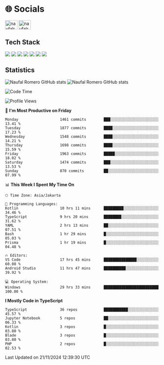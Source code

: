<h1 align="">🌐 Socials</h1>
<p align="left">
<a href="https://linkedin.com/in/naufal-romero-putra-pratama-9ab816177/" target="blank"><img align="center" src="https://raw.githubusercontent.com/rahuldkjain/github-profile-readme-generator/master/src/images/icons/Social/linked-in-alt.svg" alt="naufalromero" height="30" width="40" /></a>
<a href="https://instagram.com/naufalromero" target="blank"><img align="center" src="https://raw.githubusercontent.com/rahuldkjain/github-profile-readme-generator/master/src/images/icons/Social/instagram.svg" alt="naufalromero" height="30" width="40" /></a>
</p>


<h2 align="">Tech Stack</h2>
<div align="">
  <img src="https://img.shields.io/badge/next.js-000000?style=for-the-badge&logo=nextdotjs&logoColor=white"/>
 <img src="https://img.shields.io/badge/typescript-%23007ACC.svg?style=for-the-badge&logo=typescript&logoColor=white"/>
 <img src="https://img.shields.io/badge/react-%2320232a.svg?style=for-the-badge&logo=react&logoColor=%2361DAFB"/>
 <img src="https://img.shields.io/badge/tailwindcss-%2338B2AC.svg?style=for-the-badge&logo=tailwind-css&logoColor=white"/>
 <img src="https://img.shields.io/badge/Prisma-3982CE?style=for-the-badge&logo=Prisma&logoColor=white"/>
 <img src="https://img.shields.io/badge/javascript-%23323330.svg?style=for-the-badge&logo=javascript&logoColor=%23F7DF1E"/>
 <img src="https://img.shields.io/badge/java-%23ED8B00.svg?style=for-the-badge&logo=openjdk&logoColor=white"/>
</div>


<h2 align="">Statistics</h2>
<div align="">
<img src="https://github-readme-stats-xi-nine-74.vercel.app/api?username=romves&show_icons=true&theme=tokyonight&include_all_commits=true&count_private=true" alt="Naufal Romero GitHub stats"/>
<img src="https://github-readme-stats-xi-nine-74.vercel.app/api/top-langs/?username=romves&theme=tokyonight&hide_border=false&include_all_commits=true&count_private=true&layout=compact" alt="Naufal Romero GitHub stats"/>
</div>

<!--START_SECTION:waka-->
![Code Time](http://img.shields.io/badge/Code%20Time-1%2C761%20hrs%2020%20mins-blue)

![Profile Views](http://img.shields.io/badge/Profile%20Views-6-blue)

📅 **I'm Most Productive on Friday** 

```text
Monday                   1461 commits        ███░░░░░░░░░░░░░░░░░░░░░░   13.41 % 
Tuesday                  1877 commits        ████░░░░░░░░░░░░░░░░░░░░░   17.23 % 
Wednesday                1548 commits        ████░░░░░░░░░░░░░░░░░░░░░   14.21 % 
Thursday                 1698 commits        ████░░░░░░░░░░░░░░░░░░░░░   15.59 % 
Friday                   1963 commits        █████░░░░░░░░░░░░░░░░░░░░   18.02 % 
Saturday                 1474 commits        ███░░░░░░░░░░░░░░░░░░░░░░   13.53 % 
Sunday                   870 commits         ██░░░░░░░░░░░░░░░░░░░░░░░   07.99 % 
```


📊 **This Week I Spent My Time On** 

```text
🕑︎ Time Zone: Asia/Jakarta

💬 Programming Languages: 
Kotlin                   10 hrs 11 mins      █████████░░░░░░░░░░░░░░░░   34.46 % 
TypeScript               9 hrs 20 mins       ████████░░░░░░░░░░░░░░░░░   31.62 % 
YAML                     2 hrs 13 mins       ██░░░░░░░░░░░░░░░░░░░░░░░   07.51 % 
Bash                     1 hr 29 mins        █░░░░░░░░░░░░░░░░░░░░░░░░   05.03 % 
Prisma                   1 hr 19 mins        █░░░░░░░░░░░░░░░░░░░░░░░░   04.48 % 

🔥 Editors: 
VS Code                  17 hrs 45 mins      ███████████████░░░░░░░░░░   60.08 % 
Android Studio           11 hrs 47 mins      ██████████░░░░░░░░░░░░░░░   39.92 % 

💻 Operating System: 
Windows                  29 hrs 33 mins      █████████████████████████   100.00 % 
```

**I Mostly Code in TypeScript** 

```text
TypeScript               36 repos            ███████████░░░░░░░░░░░░░░   45.57 % 
Jupyter Notebook         5 repos             ██░░░░░░░░░░░░░░░░░░░░░░░   06.33 % 
Kotlin                   3 repos             █░░░░░░░░░░░░░░░░░░░░░░░░   03.80 % 
Blade                    3 repos             █░░░░░░░░░░░░░░░░░░░░░░░░   03.80 % 
PHP                      2 repos             █░░░░░░░░░░░░░░░░░░░░░░░░   02.53 % 
```




 Last Updated on 21/11/2024 12:39:30 UTC
<!--END_SECTION:waka-->
